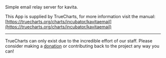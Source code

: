 Simple email relay server for kavita.

This App is supplied by TrueCharts, for more information visit the manual: [https://truecharts.org/charts/incubator/kavitaemail](https://truecharts.org/charts/incubator/kavitaemail)

---

TrueCharts can only exist due to the incredible effort of our staff.
Please consider making a [donation](https://truecharts.org/sponsor) or contributing back to the project any way you can!
